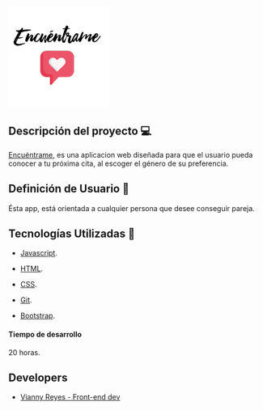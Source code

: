 ![logo](readmeImg/logo.jpg)

## Descripción del proyecto 💻

[Encuéntrame](https://tenpo-hack.web.app/), es una aplicacion web diseñada para que el usuario pueda conocer a tu próxima cita, al escoger el género de su preferencia.

## Definición de Usuario 👥

Ésta app, está orientada a cualquier persona que desee conseguir pareja.

## Tecnologías Utilizadas 👾

- [Javascript](https://developer.mozilla.org/es/docs/Web/JavaScript).

- [HTML](https://developer.mozilla.org/es/docs/Web/HTML).

- [CSS](https://developer.mozilla.org/es/docs/Web/CSS).

- [Git](https://git-scm.com/).

- [Bootstrap](https://getbootstrap.com).

#### Tiempo de desarrollo

20 horas.

## Developers

- [Vianny Reyes - Front-end dev](https://github.com/revaldivieso)

